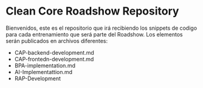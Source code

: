 # Clean Core Roadshow Repository

Bienvenidos, este es el repositorio que irá recibiendo los snippets de codigo para cada entrenamiento que será parte del Roadshow. Los elementos serán publicados en archivos diferentes:

- CAP-backend-development.md
- CAP-frontedn-development.md
- BPA-implementation.md
- AI-Implementattion.md
- RAP-Development
